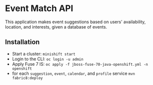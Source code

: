 # Event Match API

This application makes event suggestions based on users' availability, location, and interests, given a database of events.

## Installation

- Start a cluster: `minishift start`
- Login to the CLI: `oc login -u admin`
- Apply Fuse 7 IS: `oc apply -f jboss-fuse-70-java-openshift.yml -n openshift`
- for each `suggestion`, `event`, `calendar`, and `profile` service `mvn fabric8:deploy`


